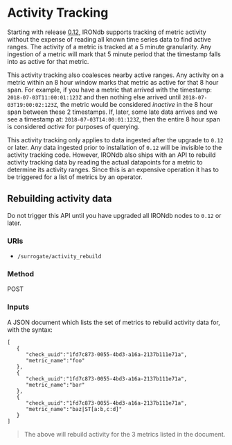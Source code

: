 # Activity Tracking

Starting with release [0.12](/changelog.md), IRONdb supports tracking of metric activity without the expense
of reading all known time series data to find active ranges.  The activity of a metric is tracked at a 5
minute granularity.  Any ingestion of a metric will mark that 5 minute period that the timestamp falls
into as active for that metric.  

This activity tracking also coalesces nearby active ranges.  Any activity on a metric within an 8 hour
window marks that metric as active for that 8 hour span.  For example, if you have a metric that arrived
with the timestamp: `2018-07-03T11:00:01:123Z` and then nothing else arrived until `2018-07-03T19:00:02:123Z`, 
the metric would be considered *inactive* in the 8 hour span between these 2 timestamps.   If, later, some
late data arrives and we see a timestamp at: `2018-07-03T14:00:01:123Z`, then the entire 8 hour span is 
considered *active* for purposes of querying.

This activity tracking only applies to data ingested after the upgrade to `0.12` or later.  Any data
ingested prior to installation of `0.12` will be invisible to the activity tracking code.  However,
IRONdb also ships with an API to rebuild activity tracking data by reading the actual datapoints for a
metric to determine its activity ranges.  Since this is an expensive operation it has to be triggered 
for a list of metrics by an operator.  

## Rebuilding activity data 

Do not trigger this API until you have upgraded all IRONdb nodes to `0.12` or later.

### URIs

* `/surrogate/activity_rebuild`

### Method

POST

### Inputs

A JSON document which lists the set of metrics to rebuild activity data for, with the syntax:

    [
       {
          "check_uuid":"1fd7c873-0055-4bd3-a16a-2137b111e71a",
          "metric_name":"foo"
       },
       {
          "check_uuid":"1fd7c873-0055-4bd3-a16a-2137b111e71a",
          "metric_name":"bar"
       },
       {
          "check_uuid":"1fd7c873-0055-4bd3-a16a-2137b111e71a",
          "metric_name":"baz|ST[a:b,c:d]"
       }
    ]
    
> The above will rebuild activity for the 3 metrics listed in the document.

